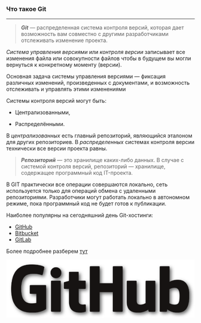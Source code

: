 ### Что такое Git

----

>***Git*** — распределенная система контроля версий, которая дает возможность вам совместно с другими разработчиками отслеживать изменение проекта.

 _Система управления версиями_ или _контроля версии_ записывает все изменения файла или совокупности файлов чтобы в будущем вы могли вернуться к конкретному моменту (версии).

 Основная задача системы управления версиями — фиксация различных изменений, произведенных с документами, и возможность отслеживать и управлять этими изменениями

 Системы контроля версий могут быть:

+ Централизованными,

* Распределёнными.

В _централизованных_ есть главный репозиторий, являющийся эталоном для других репозиториев. В _распределенных_ системах контроля версии технически все версии проекта равны.

>***Репозиторий*** — это хранилище каких-либо данных. В случае с системой контроля версий, репозиторий — хранилище, содержащее программный код IT-проекта.

В GIT практически все операции совершаются локально, сеть используется только для операций обмена с удаленными репозиториями. Разработчики могут работать локально в автономном режиме, пока программный код не будет готов к публикации.

Наиболее популярны на сегодняшний день Git-хостинги:

- [GitHub](https://github.com/)
- [Bitbucket](https://bitbucket.org/)
- [GitLab](https://about.gitlab.com/)

Более подробнее разберем [тут](/7.%20Создание%20репозитория%20на%20GitHub.md)

![logoGitHub](/images/GitHubLogo.png)
